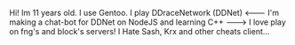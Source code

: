 Hi! Im 11 years old.
I use Gentoo.
I play DDraceNetwork (DDNet)
<---
I'm making a chat-bot for DDNet on NodeJS and learning C++
--->
I love play on fng's and block's servers!
I Hate Sash, Krx and other cheats client...

